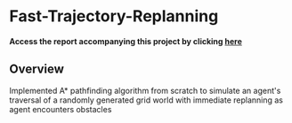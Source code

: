 # Fast-Trajectory-Replanning

#### Access the report accompanying this project by clicking [here](https://drive.google.com/file/d/19ZVL0izQ9HfGygiF8mFZlMP13W1mXjOU/view?usp=share_link)

## Overview

Implemented A* pathfinding algorithm from scratch to simulate an agent's traversal of a randomly generated grid world with immediate replanning as agent encounters obstacles

